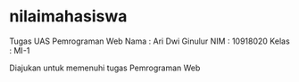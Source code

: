 # nilaimahasiswa
Tugas UAS Pemrograman Web
Nama  : Ari Dwi Ginulur
NIM   : 10918020
Kelas : MI-1

Diajukan untuk memenuhi tugas Pemrograman Web
